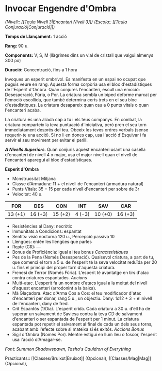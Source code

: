 # Invocar Engendre d'Ombra

*(Nivell:: [[Taula Nivell 3|Encanteri Nivell 3]]) (Escola:: [[Taula Conjuració|Conjuració]])*

**Temps de Llançament:** 1 acció

**Rang:** 90 u.

**Components:** V, S, M (llàgrimes dins un vial de cristall que valgui almenys 300 po)

**Duració:** Concentració, fins a 1 hora

Invoques un esperit ombrívol. Es manifesta en un espai no ocupat que puguis veure en rang. Aquesta forma corpòria usa el bloc d'estadístiques de l'Esperit d'Ombra. Quan conjures l'encanteri, escull una emoció: Desesperació, Fúria, o Por. La criatura sembla un bíped deforme marcat per l'emoció escollida, que també determina certs trets en el seu bloc d'estadístiques. La criatura desapareix quan cau a 0 punts vitals o quan l'encanteri acaba.

La criatura és una aliada cap a tu i els teus companys. En combat, la criatura comparteix la teva puntuació d'iniciativa, però pren el seu torn immediatament després del teu. Obeeix les teves ordres verbals (sense requerir-te una acció). Si no li en dones cap, usa l'acció d'Esquivar i fa servir el seu moviment per evitar el perill.

***A Nivells Superiors***. Quan conjuris aquest encanteri usant una casella d'encanteri de nivell 4 o major, usa el major nivell quan el nivell de l'encanteri aparegui al bloc d'estadístiques.


**Esperit d'Ombra**
- Monstruositat Mitjana
- Classe d'Armadura: 11 + el nivell de l'encanteri (armadura natural)
- Punts Vitals: 35 + 15 per cada nivell d'encanteri per sobre de 3r
- Velocitat: 40 u.

| FOR | DES | CON | INT | SAV | CAR |
| ---- | ---- | ---- | ---- | ---- | ---- |
| 13 (+1) | 16 (+3) | 15 (+2) | 4 (-3) | 10 (+0) | 16 (+3) |
- Resistències al Dany: necròtic
- Immunitats a Condicions: espantat
- Sentits: visió nocturna 120 u., Percepció passiva 10
- Llengües: entén les llengües que parles
- Repte (CR): —
- Bonus de Proficiència: igual al teu bonus
*Característiques*
- Pes de la Pena (Només Desesperació). Qualsevol criatura, a part de tu, que comenci el torn a 5 u. de l'esperit té la seva velocitat reduïda per 20 u. fins el principi del proper torn d'aquesta criatura.
- Frenesí de Terror (Només Fúria). L'esperit té avantatge en tirs d'atac contra criatures espantades.
*Accions*
- Multi-atac. L'esperit fa un nombre d'atacs igual a la meitat del nivell d'aquest encanteri (arrodonint a la baixa).
- Mà Glaçadora. Atac d'Arma Cos a Cos: el teu modificador d'atac d'encanteri per donar, rang 5 u., un objectiu. Dany: 1d12 + 3 + el nivell de l'encanteri, dany de fred.
- Crit Espantós (1/Dia). L'esperit crida. Cada criatura a 30 u. d'ell ha de superar un salvament de Saviesa contra la teva CD de salvament d'encanteri o ser espantada de l'esperit per 1 minut. La criatura espantada pot repetir el salvament al final de cada un dels seus torns, acabant amb l'efecte sobre si mateixa si és exitós.
*Accions Bonus*
- Sigil d'Ombra (Només Por). Mentre estigui en llum lleu o foscor, l'esperit usa l'acció d'Amagar-se.


*Font: Summon Shadowspawn, Tasha's Cauldron of Everything*



Practicants:: [[Classes/Bruixot|Bruixot]] (Opcional), [[Classes/Mag|Mag]] (Opcional),